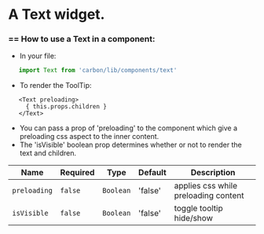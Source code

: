 # A Text widget.

### == How to use a Text in a component:

* In your file:
```javascript
   import Text from 'carbon/lib/components/text'
```

* To render the ToolTip:
```
   <Text preloading>
     { this.props.children }
   </Text>
```

* You can pass a prop of 'preloading' to the component which give a preloading css aspect to the inner content.
* The 'isVisible' boolean prop determines whether or not to render the text and children. 

| Name              | Required       | Type           | Default       | Description           |
| ----------------- |  ------------- |  ------------- | ------------- | --------------------- |
| `preloading`    | `false`        | `Boolean`       |  'false'     | applies css while preloading content   |
| `isVisible`     | `false`        | `Boolean`       |  'false'      | toggle tooltip hide/show  |



